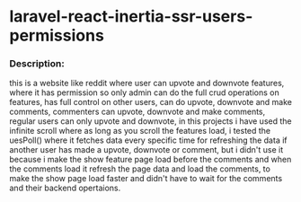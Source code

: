 # laravel-react-inertia-ssr-users-permissions

### Description: 
this is a website like reddit where user can upvote and downvote features, where it has permission so only admin can do 
the full crud operations on features, has full control on other users, can do upvote, downvote and make comments,
commenters can upvote, downvote and make comments, regular users can only upvote and downvote,
in this projects i have used the infinite scroll where as long as you scroll the features load,
i tested the uesPoll() where it fetches data every specific time for refreshing the data if another user has made a upvote, downvote or comment,
but i didn't use it because i make the show feature page load before the comments and when the comments load it refresh the page data and load the comments,
to make the show page load faster and didn't have to wait for the comments and their backend opertaions.
